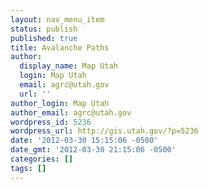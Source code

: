 ```yaml
---
layout: nav_menu_item
status: publish
published: true
title: Avalanche Paths
author:
  display_name: Map Utah
  login: Map Utah
  email: agrc@utah.gov
  url: ''
author_login: Map Utah
author_email: agrc@utah.gov
wordpress_id: 5236
wordpress_url: http://gis.utah.gov/?p=5236
date: '2012-03-30 15:15:06 -0500'
date_gmt: '2012-03-30 21:15:06 -0500'
categories: []
tags: []
---
```


